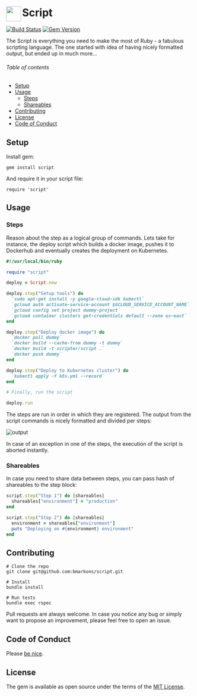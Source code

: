 # Script<img width="40" align="left" src="https://cdn.codementor.io/assets/topic/category_header/ruby-on-rails-bc9ab2af8d92eb4e7eb3211d548a09ad.png"> 
[![Build Status](https://semaphoreci.com/api/v1/bmarkons/script/branches/master/badge.svg)](https://semaphoreci.com/bmarkons/script)
[![Gem Version](https://badge.fury.io/rb/script.svg)](https://badge.fury.io/rb/script)

The Script is everything you need to make the most of Ruby - a fabulous scripting language. The one started with idea of having nicely formatted output, but ended up in much more...

###### Table of contents
- [Setup](#setup)
- [Usage](#usage)
  - [Steps](#steps)
  - [Shareables](#shareables)
- [Contributing](#contributing)
- [License](#license)
- [Code of Conduct](#code-of-conduct)

## Setup

Install gem:

```
gem install script
```

And require it in your script file:

```
require 'script'
```

## Usage

### Steps

Reason about the step as a logical group of commands. Lets take for instance, the deploy script which builds a docker image, pushes it to Dockerhub and eventually creates the deployment on Kubernetes.

```ruby
#!/usr/local/bin/ruby

require "script"

deploy = Script.new

deploy.step("Setup tools") do
  `sudo apt-get install -y google-cloud-sdk kubectl`
  `gcloud auth activate-service-account $GCLOUD_SERVICE_ACCOUNT_NAME`
  `gcloud config set project dummy-project`
  `gcloud container clusters get-credentials default --zone us-east`
end

deploy.step("Deploy docker image") do
  `docker pull dummy`
  `docker build --cache-from dummy -t dummy`
  `docker build -t scripter/script .`
  `docker push dummy`
end

deploy.step("Deploy to Kubernetes cluster") do
  `kubectl apply -f k8s.yml --record`
end

# Finally, run the script

deploy.run
```

The steps are run in order in which they are registered. The output from the script commands is nicely formatted and divided per steps:

![output](https://i.imgur.com/a6F2iAh.png)

In case of an exception in one of the steps, the execution of the script is aborted instantly.

### Shareables

In case you need to share data between steps, you can pass hash of shareables to the step block:

```ruby
script.step("Step 1") do |shareables|
  shareables["environment"] = "production"
end

script.step("Step 2") do |shareables|
  environment = shareables["environment"]
  puts "Deploying on #{environment} environment"
end
```

## Contributing

```
# Clone the repo
git clone git@github.com:bmarkons/script.git

# Install
bundle install

# Run tests
bundle exec rspec
```

Pull requests are always welcome. In case you notice any bug or simply want to propose an improvement, please feel free to open an issue.

## Code of Conduct

Please [be nice](https://github.com/bmarkons/script/blob/master/CODE_OF_CONDUCT.md).

## License

The gem is available as open source under the terms of the [MIT License](https://opensource.org/licenses/MIT).

